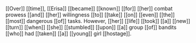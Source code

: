 [[Over]] [[time]], [[Erisa]] [[became]] [[known]] [[for]] [[her]] combat prowess [[and]] [[her]] willingness [[to]] [[take]] [[on]] [[even]] [[the]] [[most]] dangerous [[of]] tasks. However, [[her]] [[life]] [[took]] [[a]] [[new]] [[turn]] [[when]] [[she]] [[stumbled]] [[upon]] [[a]] group [[of]] bandits [[who]] had [[taken]] [[a]] [[young]] girl [[hostage]].